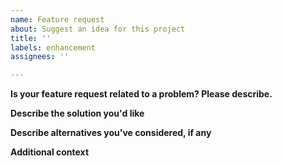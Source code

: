 ```yaml
---
name: Feature request
about: Suggest an idea for this project
title: ''
labels: enhancement
assignees: ''

---
```


<!-- READ THIS FIRST:
- Make sure you've checked existing feature requests to make sure you aren't opening a duplicate. If you do open a duplicate issue because you didn't check existing requests, we will have some work for nothing. Putting this work into more features (maybe even yours!) just feels better.
  DO NOT DELETE ANY TEXT from this template! All requested information is important.
-->

**Is your feature request related to a problem? Please describe.**
<!-- A clear and concise description of what the problem is. Ex. I'm always frustrated when [...] -->

**Describe the solution you'd like**
<!-- A clear and concise description of what you want to happen. -->

**Describe alternatives you've considered, if any**
<!-- A clear and concise description of any alternative solutions or features you've considered. -->

**Additional context**
<!-- Add any other context or screenshots about the feature request here. -->
